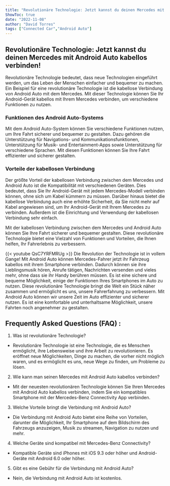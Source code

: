 ```yaml
---
title: "Revolutionäre Technologie: Jetzt kannst du deinen Mercedes mit Android Auto kabellos verbinden!"
ShowToc: true 
date: "2022-11-08"
author: "David Torres" 
tags: ["Connected Car","Android Auto"]
---
```

## Revolutionäre Technologie: Jetzt kannst du deinen Mercedes mit Android Auto kabellos verbinden!

Revolutionäre Technologie bedeutet, dass neue Technologien eingeführt werden, um das Leben der Menschen einfacher und bequemer zu machen. Ein Beispiel für eine revolutionäre Technologie ist die kabellose Verbindung von Android Auto mit dem Mercedes. Mit dieser Technologie können Sie Ihr Android-Gerät kabellos mit Ihrem Mercedes verbinden, um verschiedene Funktionen zu nutzen.

### Funktionen des Android Auto-Systems

Mit dem Android Auto-System können Sie verschiedene Funktionen nutzen, um Ihre Fahrt sicherer und bequemer zu gestalten. Dazu gehören die Unterstützung für Navigations- und Kommunikationsfunktionen, Unterstützung für Musik- und Entertainment-Apps sowie Unterstützung für verschiedene Sprachen. Mit diesen Funktionen können Sie Ihre Fahrt effizienter und sicherer gestalten.

### Vorteile der kabellosen Verbindung

Der größte Vorteil der kabellosen Verbindung zwischen dem Mercedes und Android Auto ist die Kompatibilität mit verschiedenen Geräten. Dies bedeutet, dass Sie Ihr Android-Gerät mit jedem Mercedes-Modell verbinden können, ohne sich um Kabel kümmern zu müssen. Darüber hinaus bietet die kabellose Verbindung auch eine erhöhte Sicherheit, da Sie nicht mehr auf Kabel angewiesen sind, um Ihr Android-Gerät mit Ihrem Mercedes zu verbinden. Außerdem ist die Einrichtung und Verwendung der kabellosen Verbindung sehr einfach.

Mit der kabellosen Verbindung zwischen dem Mercedes und Android Auto können Sie Ihre Fahrt sicherer und bequemer gestalten. Diese revolutionäre Technologie bietet eine Vielzahl von Funktionen und Vorteilen, die Ihnen helfen, Ihr Fahrerlebnis zu verbessern.

{{< youtube QsC7YRFMRUg >}} 
Die Revolution der Technologie ist in vollem Gange! Mit Android Auto können Mercedes-Fahrer jetzt ihr Fahrzeug kabellos mit ihrem Smartphone verbinden. Dadurch können sie ihre Lieblingsmusik hören, Anrufe tätigen, Nachrichten versenden und vieles mehr, ohne dass sie ihr Handy berühren müssen. Es ist eine sichere und bequeme Möglichkeit, einige der Funktionen Ihres Smartphones im Auto zu nutzen. Diese revolutionäre Technologie bringt die Welt ein Stück näher zusammen und ermöglicht es uns, unsere Fahrerfahrung zu verbessern. Mit Android Auto können wir unsere Zeit im Auto effizienter und sicherer nutzen. Es ist eine komfortable und unterhaltsame Möglichkeit, unsere Fahrten noch angenehmer zu gestalten.

## Frequently Asked Questions (FAQ) :
1. Was ist revolutionäre Technologie?
- Revolutionäre Technologie ist eine Technologie, die es Menschen ermöglicht, ihre Lebensweise und ihre Arbeit zu revolutionieren. Es eröffnet neue Möglichkeiten, Dinge zu machen, die vorher nicht möglich waren, und es ermöglicht es uns, neue Wege zu finden, um Probleme zu lösen.

2. Wie kann man seinen Mercedes mit Android Auto kabellos verbinden?
- Mit der neuesten revolutionären Technologie können Sie Ihren Mercedes mit Android Auto kabellos verbinden, indem Sie ein kompatibles Smartphone mit der Mercedes-Benz Connectivity App verbinden.

3. Welche Vorteile bringt die Verbindung mit Android Auto?
- Die Verbindung mit Android Auto bietet eine Reihe von Vorteilen, darunter die Möglichkeit, Ihr Smartphone auf dem Bildschirm des Fahrzeugs anzuzeigen, Musik zu streamen, Navigation zu nutzen und mehr.

4. Welche Geräte sind kompatibel mit Mercedes-Benz Connectivity?
- Kompatible Geräte sind iPhones mit iOS 9.3 oder höher und Android-Geräte mit Android 6.0 oder höher.

5. Gibt es eine Gebühr für die Verbindung mit Android Auto?
- Nein, die Verbindung mit Android Auto ist kostenlos.


